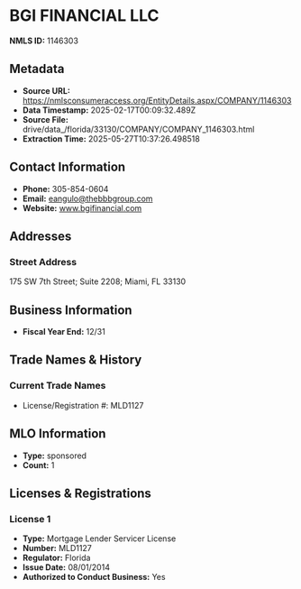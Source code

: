 # BGI FINANCIAL LLC

**NMLS ID:** 1146303

## Metadata
- **Source URL:** https://nmlsconsumeraccess.org/EntityDetails.aspx/COMPANY/1146303
- **Data Timestamp:** 2025-02-17T00:09:32.489Z
- **Source File:** drive/data_/florida/33130/COMPANY/COMPANY_1146303.html
- **Extraction Time:** 2025-05-27T10:37:26.498518

## Contact Information
- **Phone:** 305-854-0604
- **Email:** eangulo@thebbbgroup.com
- **Website:** www.bgifinancial.com

## Addresses
### Street Address
175 SW 7th Street; Suite 2208; Miami, FL 33130

## Business Information
- **Fiscal Year End:** 12/31

## Trade Names & History
### Current Trade Names
- License/Registration #: MLD1127

## MLO Information
- **Type:** sponsored
- **Count:** 1

## Licenses & Registrations

### License 1
- **Type:** Mortgage Lender Servicer License
- **Number:** MLD1127
- **Regulator:** Florida
- **Issue Date:** 08/01/2014
- **Authorized to Conduct Business:** Yes
